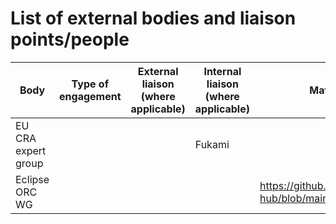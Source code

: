 # List of external bodies and liaison points/people
| Body                  | Type of engagement     | External liaison (where applicable) | Internal liaison (where applicable) | Materials          |
|-----------------------|------------------------|-------------------------------------|-------------------------------------|--------------------|
| EU CRA expert group   |                        |                                     | Fukami                              |                    |
| Eclipse ORC WG        |                        |                                     |                                     |       https://github.com/orcwg/cra-hub/blob/main/faq.md             |
